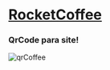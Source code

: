 # [RocketCoffee](https://candid-mousse-0293ba.netlify.app/)
### QrCode para site!
![qrCoffee](https://user-images.githubusercontent.com/108589954/184269928-f1ea3d93-a1cb-4198-ad2f-16e4573ff77e.png)

